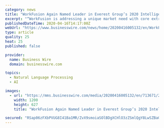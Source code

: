 ```yaml
---
category: news
title: "WorkFusion Again Named Leader in Everest Group’s 2020 Intelligent Document Processing PEAK Matrix®"
excerpt: "“WorkFusion is addressing a unique market need with core extraction and natural language processing, distinctive capabilities such as use case navigation to access pre-built solutions, use case evaluation to validate extraction process and train models, robust analytics dashboards, and integrated robotic process automation and business ..."
publishedDateTime: 2020-04-16T14:17:00Z
webUrl: "https://www.businesswire.com/news/home/20200416005132/en/WorkFusion-Named-Leader-Everest-Group’s-2020-Intelligent"
type: article
quality: 25
heat: 25
published: false

provider:
  name: Business Wire
  domain: businesswire.com

topics:
  - Natural Language Processing
  - AI

images:
  - url: "https://mms.businesswire.com/media/20200416005132/en/713671/23/WorkFusion_H_1_RGB.jpg"
    width: 1200
    height: 627
    title: "WorkFusion Again Named Leader in Everest Group’s 2020 Intelligent Document Processing PEAK Matrix®"

secured: "RSap06zFXbPVUG8I41Ba1MR/ZvX9smoiaSOlBDgXCHlO3zZSmlQgY8LwSZBaGbESdxGUmKGRYwxZPIHNcitfuuwAI3G807ruzGkH+81M0yRjbqKucBqzYtYftBlBTAI0ITVxWtrVP+IuX8ZWT1tqYSIs8/hkTaGrKxGFDHzJOw69puqiHdlvaYgvj+bggDQxDq/d4z9+btrgeoFPGoj/3JXY7iBgosz53ShQvAxe4/utTyMlPnm87dz9OXKZ5pBTz2EnF4ru4k5t+Iu+LmiB3cXMGdf7cuRklNzYB8OyoDBtZUwO0X452vLM9Vc+FHSn;T8uNqgZq3nbQg4hKaePpzA=="
---
```


